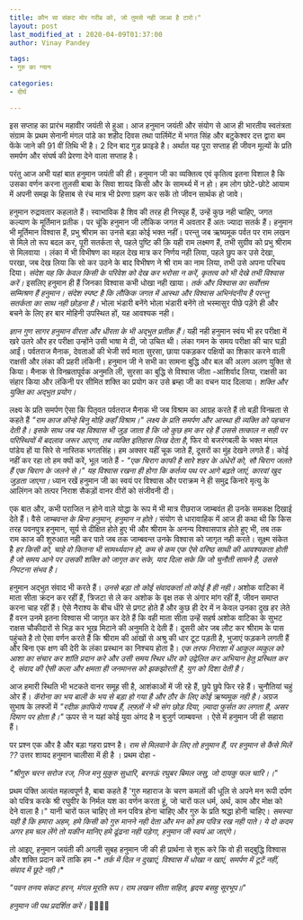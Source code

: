 ```yaml
---
title: कौन सा संकट मोर गरीब को, जो तुमसे नही जाआ है टारो।"
layout: post
last_modified_at : 2020-04-09T01:37:00
author: Vinay Pandey

tags:
- गुरु का ग्यान

categories:
- दीर्घ

---
```


इस सप्ताह का प्रारंभ  महावीर जयंती से हुआ।  आज हनुमान जयंती और संयोग से आज ही भारतीय स्वतंत्रता संग्राम के प्रथम सेनानी मंगल पांडे का शहीद दिवस तथा पार्लिमेंट में भगत सिंह और बटुकेश्वर दत्त द्वारा बम फेंके जाने की 91 वीं तिथि भी है। 2 दिन बाद गुड फ्राइडे है। अर्थात यह पूरा सप्ताह ही जीवन मूल्यों के प्रति समर्पण और संघर्ष की प्रेरणा देने वाला सप्ताह है।

परंतु आज अभी यहां बात हनुमान जयंती की ही। हनुमान जी का व्यक्तित्व एवं कृतित्व इतना विशाल है कि उसका वर्णन करना तुलसी बाबा के सिवा शायद किसी और के सामर्थ्य में न हो।  हम लोग छोटे-छोटे आयाम में अपनी समझ के हिसाब से रंच मात्र भी प्रेरणा ग्रहण कर सकें तो जीवन सार्थक हो जावे। 

हनुमान रुद्रावतार कहलाते हैं। स्वाभाविक है शिव की तरह ही निस्पृह हैं, उन्हें कुछ नही चाहिए, जगत कल्याण के मूर्तिमान प्रतीक। पर चूंकि हनुमान जी लौकिक जगत में अवतार हैं अतः ज्यादा सतर्क हैं। हनुमान भी मूर्तिमान विश्वास हैं, प्रभु श्रीराम का उनसे बड़ा कोई भक्त नहीं। परन्तु जब ऋष्यमूक पर्वत पर राम लखन से मिले तो रूप बदल कर, पूरी सतर्कता से, पहले पुष्टि की क़ि यही राम लक्ष्मण हैं, तभी सुग्रीव को प्रभु श्रीराम से मिलवाया । लंका में भी विभीषण का महल देख मात्र कर निर्णय नही लिया, पहले छुप कर उसे देखा, परखा, जब देख लिया कि सो कर उठने के बाद विभीषण ने श्री राम का नाम लिया, तभी उसे अपना परिचय दिया। *संदेश यह कि केवल किसी के परिवेश को देख कर भरोसा न करें, कृतत्व को भी देखे तभी विश्वास करें।* इसलिए हनुमान ही हैं जिनका विश्वास कभी धोखा नही खाया। *तर्क और विश्वास का सर्वोत्तम सम्मिश्रण हैं हनुमान। संदेश स्पष्ट है कि लौकिक जगत में आस्था और विश्वास अभिनंदनीय है परन्तु सतर्कता का साथ नही छोड़ना है।* भोला भंडारी बनेंगे भोला भंडारी  बनेंगे तो भस्मासुर पीछे पड़ेंगे ही और बचने के लिए हर बार मोहिनी उपस्थित हों, यह आवश्यक नही। 

*ज्ञान गुण सागर हनुमान वीरता और धीरता के भी अद्भुत प्रतीक हैं।* यही नही हनुमान स्वंय भी हर परीक्षा में खरे उतरे और हर परीक्षा उन्होंने उसी भाषा मे दी, जो उचित थी। लंका  गमन के समय परीक्षा की चार घड़ी आईं। पर्वतराज मैनाक, देवताओं की भेजी सर्प माता सुरसा, छाया पकड़कर पक्षियों का शिकार करने वाली राक्षसी और लंका की प्रहरी लंकिनी। हनुमान जी ने सभी का सामना बुद्धि और बल की अलग अलग युक्ति से किया। मैनाक से विनम्रतापूर्वक अनुमति ली, सुरसा का बुद्धि से विश्वास जीता -आशिर्वाद लिया, राक्षसी का संहार किया और लंकिनी पर सीमित शक्ति का प्रयोग कर उसे ब्रम्हा जी का वचन याद दिलाया। *शक्ति और युक्ति का अद्भुत प्रयोग।*

लक्ष्य के प्रति समर्पण ऐसा कि पितृवत पर्वतराज मैनाक भी जब विश्राम का आग्रह करते हैं तो बड़ी विनम्रता से कहते हैं _"राम काज कीन्हे बिनु मोहि कहाँ विश्राम।"_ *लक्ष्य के प्रति समर्पण और आस्था ही व्यक्ति को पहचान देती है। इसके साथ जब यह विश्वास भी जुड़ जाता है कि जो कुछ हम कर रहे हैं उससे तत्काल न सही पर परिस्थियों में बदलाव जरूर आएगा, तब व्यक्ति इतिहास लिख देता है*, फिर वो बजरंगबली के भक्त मंगल पांडेय हों या सिरे से नास्तिक भगतसिंह। हम अक्सर यहीं चूक जाते हैं, दूसरों का मुंह देखने लगते हैं। कोई नहीं कर रहा तो हम क्यों करें, भूल जाते हैं - 
_"एक चिराग काफी है सारे शहर के अंधेरों को,_
_सौ चिराग जलते हैं एक चिराग के जलने से।"_
*यह विश्वास रखना ही होगा कि कर्तव्य पथ पर आगे बढ़ते जाएं, कारवां खुद जुड़ता जाएगा।* ध्यान रखें हनुमान जी का स्वयं पर विश्वास और पराक्रम ने ही समुद्र किनारे मृत्यु के आलिंगन को तत्पर निराश सैकड़ों वानर वीरों को संजीवनी दी।

एक बात और, कभी पराजित न होने वाले योद्धा के रूप में भी मात्र रीछराज जाम्बवंत ही उनके समकक्ष दिखाई देते हैं। वैसे *जाम्बवन्त के बिना हनुमान, हनुमान न होते।* संयोग से धारावाहिक में आज ही कथा थी कि किस तरह पवनपुत्र हनुमान, सूर्य से दीक्षित होते हुए भी और श्रीराम के अनन्य विश्वासपात्र होते हुए भी, तब तक राम काज की शुरुआत नही कर पाते जब तक जाम्बवन्त उनके विश्वास को जागृत नही करते। सूक्ष्म संकेत है *हर किसी को, चाहे वो कितना भी सामर्थ्यवान हो, कम से कम एक ऐसे वरिष्ठ साथी की आवश्यकता होती है जो समय आने पर उसकी शक्ति को जागृत कर सके, याद दिला सके कि जो चुनौती सामने है, उससे निपटना संभव है।* 

हनुमान अद्भुत संवाद भी करते हैं। *उनसे बड़ा तो कोई संवादकर्ता तो कोई है ही नही।* अशोक वाटिका में माता सीता क्रंदन कर रहीं हैं, त्रिजटा से ले कर अशोक के वृक्ष तक से अंगार मांग रहीं हैं, जीवन समाप्त करना चाह रहीं हैं। ऐसे नैराश्य के बीच धीरे से प्रगट होते हैं और कुछ ही देर में न केवल उनका दुख हर लेते हैं वरन उनमे इतना विश्वास भी जागृत कर देते हैं कि वही माता सीता उन्हें सहर्ष अशोक वाटिका के सुभट राक्षस चौकीदारों से भिड़ कर भूख मिटाने की अनुमति दे देती हैं। दूसरी ओर जब लौट कर श्रीराम के पास पहुंचते है तो ऐसा वर्णन करते हैं कि श्रीराम की आंखों से अश्रु की धार टूट पड़ती है, भुजाएं फड़कने लगती हैं और बिना एक क्षण की देरी के लंका प्रस्थान का निश्चय होता है। *एक तरफ निराशा में आकुल व्यकुल को आशा का संचार कर शांति प्रदान करे और उसी समय स्थिर धीर को उद्वेलित कर अभियान हेतु प्रस्थित कर दे, संवाद की ऐसी कला और क्षमता ही जनमानस को झकझोरती है, युग को दिशा देती है।*

आज हमारी स्थिति भी भटकते वानर समूह सी है, आशंकाओं में जी रहे हैं, छुपे छुपे फिर रहे हैं। चुनौतियां चहुं ओर हैं। *कॅरोना का भय बाली के भय से बड़ा हो गया है और ठौर के लिए कोई ऋष्यमूक नही है।* अग्रज सुभाष के लफ्जों में 
_"रदीफ़ क़ाफिये गायब हैं, लफ़्ज़ों ने भी संग छोड़ दिया,_
_ज़्यादा फुर्सत का लगता है, असर दिमाग पर होता है।"_
ऊपर से न यहां कोई युवा अंगद है न बुजुर्ग जाम्बवन्त । ऐसे में हनुमान जी ही सहारा हैं। 

पर प्रश्न एक और है और बड़ा गहरा प्रश्न है। *राम से मिलवाने के लिए तो हनुमान हैं, पर हनुमान से कैसे मिलें  ??*  उत्तर शायद हनुमान चालीसा में ही है । प्रथम दोहा -

_"श्रीगुरु चरन सरोज रज, निज मनु मुकुरु सुधारि,_
_बरनऊं रघुबर बिमल जसु, जो दायकु फल चारि।।_" 

प्रथम पंक्ति अत्यंत महत्वपूर्ण है, बाबा कहते हैं 'गुरु महाराज के चरण कमलों की धूलि से अपने मन रूपी दर्पण को पवित्र करके श्री रघुवीर के निर्मल यश का वर्णन करता हूं, जो चारों फल धर्म, अर्थ, काम और मोक्ष को देने वाला है।" यानी चारों फल चाहिए तो मन पवित्र होना चाहिए और गुरु के प्रति श्रद्धा होनी चाहिए। *समस्या यही है कि हमारा अहम, हमे  किसी को गुरु मानने नही देता और मन को हम पवित्र रख नही पाते। ये दो कदम अगर हम चल लेंगे तो यकीन मानिए हमे ढूंढना नही पड़ेगा, हनुमान जी स्वयं आ जाएंगे।*

तो आइए, हनुमान जयंती की अगली सुबह हनुमान जी की ही प्रार्थना से शुरू करे कि वो ही सद्बुद्धि विश्वास और शक्ति प्रदान करें ताकि हम -*
*तर्क में दिल न दुखाएं,*
*विश्वास में धोखा न खाएं,*
*समर्पण में टूटें नहीं,*
*संवाद में छूटे नही।**

_"पवन तनय संकट हरन, मंगल मूरति रूप।_
_राम लखन सीता सहित, हृदय बसहु सूरभूप॥"_

*हनुमान जी पथ प्रदर्शित करें।*
🙏🌷🌷🙏
